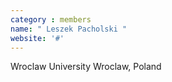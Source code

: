 ```yaml
---
category : members
name: " Leszek Pacholski " 
website: '#'
---
```

Wroclaw University
Wroclaw, Poland

